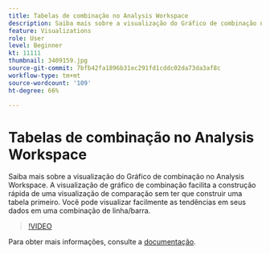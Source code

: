 ```yaml
---
title: Tabelas de combinação no Analysis Workspace
description: Saiba mais sobre a visualização do Gráfico de combinação no Analysis Workspace. A visualização de gráfico de combinação facilita a construção rápida de uma visualização de comparação sem ter que construir uma tabela primeiro. Você pode visualizar facilmente as tendências em seus dados em uma combinação de linha/barra.
feature: Visualizations
role: User
level: Beginner
kt: 11111
thumbnail: 3409159.jpg
source-git-commit: 7bfb42fa1896b31ec291fd1cddc02da73da3af8c
workflow-type: tm+mt
source-wordcount: '109'
ht-degree: 66%

---
```



# Tabelas de combinação no Analysis Workspace

Saiba mais sobre a visualização do Gráfico de combinação no Analysis Workspace. A visualização de gráfico de combinação facilita a construção rápida de uma visualização de comparação sem ter que construir uma tabela primeiro. Você pode visualizar facilmente as tendências em seus dados em uma combinação de linha/barra.

>[!VIDEO](https://video.tv.adobe.com/v/3409159/?quality=12&learn=on)

Para obter mais informações, consulte a [documentação](https://experienceleague.adobe.com/docs/analytics/analyze/analysis-workspace/visualizations/combo-charts.html).
